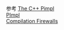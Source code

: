 
参考
[The C++ Pimpl](https://www.gamedev.net/articles/programming/general-and-gameplay-programming/the-c-pimpl-r1794/)<br>
[PImpl](https://en.cppreference.com/w/cpp/language/pimpl)<br>
[Compilation Firewalls](https://herbsutter.com/gotw/_100/)
